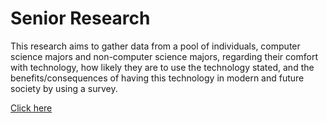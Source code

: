 # Senior Research

This research aims to gather data from a pool of individuals, computer science majors and non-computer science majors, regarding their comfort with technology, how likely they are to use the technology stated, and the benefits/consequences of having this technology in modern and future society by using a survey. 

[Click here](test1.pdf)
